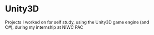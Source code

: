 # Unity3D
Projects I worked on for self study, using the Unity3D game engine (and C#), during my internship at NIWC PAC
